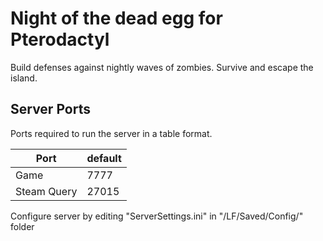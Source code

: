 # Night of the dead egg for Pterodactyl

Build defenses against nightly waves of zombies. Survive and escape the island.

## Server Ports

Ports required to run the server in a table format.

| Port    | default |
|---------|---------|
| Game    | 7777 |
| Steam Query | 27015 |

Configure server by editing "ServerSettings.ini" in "/LF/Saved/Config/" folder
